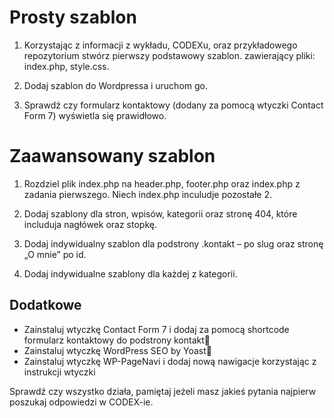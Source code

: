 # Prosty szablon

1. Korzystając z informacji z wykładu, CODEXu, oraz przykładowego repozytorium stwórz pierwszy podstawowy szablon. zawierający pliki: index.php, style.css.

2. Dodaj szablon do Wordpressa i uruchom go.

3. Sprawdź czy formularz kontaktowy (dodany za pomocą wtyczki Contact Form 7) wyświetla się prawidłowo.

# Zaawansowany szablon

1. Rozdziel plik index.php na header.php, footer.php oraz index.php z zadania pierwszego. Niech index.php inculudje pozostałe 2.

2. Dodaj szablony dla stron, wpisów, kategorii oraz stronę 404, które includuja nagłówek oraz stopkę.

3. Dodaj indywidualny szablon dla podstrony .kontakt – po slug oraz stronę „O mnie” po id.

4. Dodaj indywidualne szablony dla każdej z kategorii.

## Dodatkowe
- Zainstaluj wtyczkę Contact Form 7 i dodaj za pomocą shortcode formularz kontaktowy do podstrony kontakt
- Zainstaluj wtyczkę WordPress SEO by Yoast
- Zainstaluj wtyczkę WP-PageNavi i dodaj nową nawigacje korzystając z instrukcji wtyczki

Sprawdź czy wszystko działa, pamiętaj jeżeli masz jakieś pytania najpierw poszukaj odpowiedzi w CODEX-ie.
